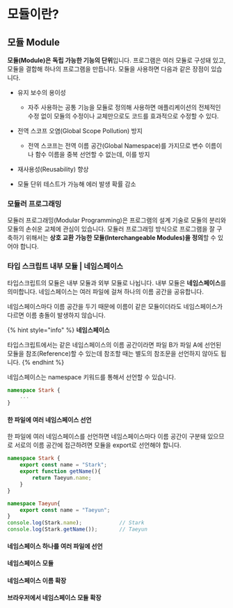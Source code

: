 # 모듈이란?

## 모듈 Module

 **모듈\(Module\)은 독립 가능한 기능의 단위**입니다. 프로그램은 여러 모듈로 구성돼 있고, 모듈을 결합해 하나의 프로그램을 만듭니다. 모듈을 사용하면 다음과 같은 장점이 있습니다.

* 유지 보수의 용이성

  * 자주 사용하는 공통 기능을 모듈로 정의해 사용하면 애플리케이션의 전체적인 수정 없이 모듈의 수정이나 교체만으로도 코드를 효과적으로 수정할 수 있다.

* 전역 스코프 오염\(Global Scope Pollution\) 방지

  * 전역 스코프는 전역 이름 공간\(Global Namespace\)를 가지므로 변수 이름이나 함수 이름을 중복 선언할 수 없는데, 이를 방지

* 재사용성\(Reusability\) 향상

* 모듈 단위 테스트가 가능해 에러 발생 확률 감소

### 모듈러 프로그래밍

 모듈러 프로그래밍\(Modular Programming\)은 프로그램의 설계 기술로 모듈의 분리와 모듈의 손쉬운 교체에 관심이 있습니다. 모듈러 프로그래밍 방식으로 프로그램을 잘 구축하기 위해서는 **상호 교환 가능한 모듈\(Interchangeable Modules\)을 정의**할 수 있어야 합니다.



### 타입 스크립트 내부 모듈 \| 네임스페이스

 타입스크립트의 모듈은 내부 모듈과 외부 모듈로 나뉩니다. 내부 모듈은 **네임스페이스**를 의미합니다. 네임스페이스는 여러 파일에 걸쳐 하나의 이름 공간을 공유합니다.

네임스페이스마다 이름 공간을 두기 때문에 이름이 같은 모듈이더라도 네임스페이스가 다르면 이름 충돌이 발생하지 않습니다.

{% hint style="info" %}
**네임스페이스**   
  
타입스크립트에서는 같은 네임스페이스의 이름 공간이라면 파일 B가 파일 A에 선언된 모듈을 참조\(Reference\)할 수 있는데 참조할 때는 별도의 참조문을 선언하지 않아도 됩니다. 
{% endhint %}

 네임스페이스는 namespace 키워드를 통해서 선언할 수 있습니다. 

```typescript
namespace Stark {
    ...
}
```

#### 한 파일에 여러 네임스페이스 선언

 한 파일에 여러 네임스페이스를 선언하면 네임스페이스마다 이름 공간이 구분돼 있으므로 서로의 이름 공간에 접근하려면 모듈을 export로 선언해야 합니다. 

```typescript
namespace Stark {
    export const name = "Stark";
    export function getName(){
        return Taeyun.name;
    }
}

namespace Taeyun{
    export const name = "Taeyun";
}
console.log(Stark.name);            // Stark
console.log(Stark.getName());       // Taeyun
```

#### 네임스페이스 하나를 여러 파일에 선언

#### 네임스페이스 모듈

#### 네임스페이스 이름 확장

#### 브라우저에서 네임스페이스 모듈 확장 



